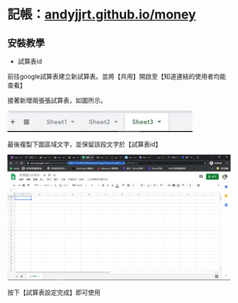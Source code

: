 # 記帳：[andyjjrt.github.io/money](http://andyjjrt.github.io/money "andyjjrt.github.io/money")

## 安裝教學

 

 - 試算表id

 前往google試算表建立新試算表。並將【共用】開啟至【知道連結的使用者均能查看】
 
 接著新增兩張張試算表，如圖所示。

![enter image description here](https://raw.githubusercontent.com/andyjjrt/money/master/tutor1.JPG)

最後複製下圖區域文字，並保留該段文字於【試算表id】

![enter image description here](https://raw.githubusercontent.com/andyjjrt/money/master/tutor2.png)

按下【試算表設定完成】即可使用
